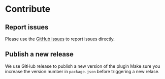 # Contribute

## Report issues

Please use the [GitHub issues](https://github.com/codeinspectorio/vscode-plugin/issues)
to report issues directly.

## Publish a new release

We use GitHub release to publish a new version of the plugin
Make sure you increase the version number in `package.json`
before triggering a new relase.
